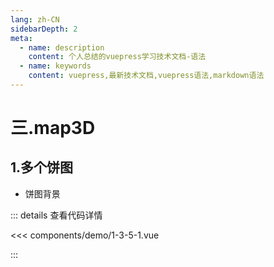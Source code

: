 ```yaml
---
lang: zh-CN
sidebarDepth: 2
meta:
  - name: description
    content: 个人总结的vuepress学习技术文档-语法
  - name: keywords
    content: vuepress,最新技术文档,vuepress语法,markdown语法
---
```


# 三.map3D

## 1.多个饼图

- 饼图背景

  <Container url="https://zhoubichuan.com/resume/demo/?type=echarts&name=1-3-5-1.vue" />

::: details 查看代码详情

<<< components/demo/1-3-5-1.vue

:::
